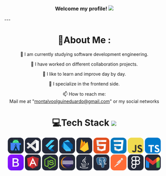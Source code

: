 <h3 align="center">
  Welcome my profile!
  <img src="https://media.giphy.com/media/hvRJCLFzcasrR4ia7z/giphy.gif" width="28">
</h3>
---
<div align="center">
  
# 💫About Me :
🔭 I am currently studying software development engineering.

  👯 I have worked on different collaboration projects.
  
  🤔 I like to learn and improve day by day.

  💬 I specialize in the frontend side.

  📫 How to reach me:  
  Mail me at "montalvoolguineduardo@gmail.com" or my social networks
  



# 💻Tech Stack <img src = "https://media2.giphy.com/media/QssGEmpkyEOhBCb7e1/giphy.gif?cid=ecf05e47a0n3gi1bfqntqmob8g9aid1oyj2wr3ds3mg700bl&rid=giphy.gif" width = 32px> 
<img src="https://raw.githubusercontent.com/tandpfun/skill-icons/main/icons/AndroidStudio-Dark.svg" width="50" height="50" />
<img src="https://github.com/tandpfun/skill-icons/raw/main/icons/VSCode-Dark.svg" width="50" alt="VSCode icon" />
<img src="https://github.com/tandpfun/skill-icons/raw/main/icons/Flutter-Dark.svg" width="50" height="50" alt="Flutter logo" />
<img src="https://raw.githubusercontent.com/tandpfun/skill-icons/main/icons/Dart-Dark.svg" width="50" height="50" alt="Dart" />
<img src="https://github.com/tandpfun/skill-icons/blob/main/icons/Firebase-Dark.svg" width="50" height="50"/>
<img src="https://raw.githubusercontent.com/tandpfun/skill-icons/main/icons/HTML.svg" width="50" height="50" alt="HTML" />
<img src="https://github.com/tandpfun/skill-icons/raw/main/icons/CSS.svg" width="50" height="50" alt="CSS Icon" />
<img src="https://github.com/tandpfun/skill-icons/raw/main/icons/JavaScript.svg" width="50" height="50" />
<img src="https://raw.githubusercontent.com/tandpfun/skill-icons/main/icons/TypeScript.svg" width="50" height="50" alt="TypeScript" />
<img src="https://raw.githubusercontent.com/tandpfun/skill-icons/main/icons/Bootstrap.svg" width="50" height="50" alt="Bootstrap"/>
<img src="https://raw.githubusercontent.com/tandpfun/skill-icons/main/icons/Angular-Dark.svg" width="50" height="50" alt="Angular" />
<img src="https://github.com/tandpfun/skill-icons/blob/main/icons/NodeJS-Dark.svg" width="50" height="50"/>
<img src="https://raw.githubusercontent.com/tandpfun/skill-icons/main/icons/Eclipse-Dark.svg" width="50" height="50" alt="Eclipse Dark"/>
<img src="https://raw.githubusercontent.com/tandpfun/skill-icons/main/icons/Java-Dark.svg" width="50" height="50" alt="Java" />
<img src="https://github.com/tandpfun/skill-icons/raw/main/icons/PostgreSQL-Dark.svg" width="50" height="50" alt="PostgreSQL logo"/>
<img src="https://github.com/tandpfun/skill-icons/blob/main/icons/Postman.svg" width="50" height="50" alt="Postman"/>
<img src="https://raw.githubusercontent.com/tandpfun/skill-icons/main/icons/Figma-Dark.svg" width="50" height="50" alt="Figma Dark"/>
<img src="https://github.com/tandpfun/skill-icons/raw/main/icons/Gmail-Dark.svg" width="50" height="50"/>






